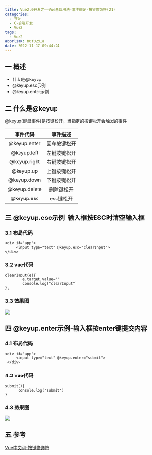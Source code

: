 ```yaml
---
title: Vue2.0开发之——Vue基础用法-事件绑定-按键修饰符(21)
categories:
  - 开发
  - C-前端开发
  - Vue2
tags:
  - Vue2
abbrlink: b6f02d1a
date: 2022-11-17 09:44:24
---
```

## 一 概述

* 什么是@keyup
* @keyup.esc示例
* @keyup.enter示例

<!--more-->

## 二 什么是@keyup

@keyup(键盘事件)是按键松开，当指定的按键松开会触发的事件

|   事件代码    |   事件描述   |
| :-----------: | :----------: |
| @keyup.enter  | 回车按键松开 |
|  @keyup.left  | 左键按键松开 |
| @keyup.right  | 右键按键松开 |
|   @keyup.up   | 上键按键松开 |
|  @keyup.down  | 下键按键松开 |
| @keyup.delete |  删除键松开  |
|  @keyup.esc   |  esc键松开   |

## 三 @keyup.esc示例-输入框按ESC时清空输入框

### 3.1 布局代码

```
<div id="app">
     <input type="text" @keyup.esc="clearInput">
</div>
```

### 3.2 vue代码

```
clearInput(e){
        e.target.value=''
        console.log("clearInput")
},
```

### 3.3 效果图

![][1]

## 四 @keyup.enter示例-输入框按enter键提交内容

### 4.1 布局代码

```
<div id="app">
     <input type="text" @keyup.enter="submit">
 </div>
```

### 4.2 vue代码

```
submit(){
      console.log('submit')
}
```

### 4.3 效果图
![][2]

## 五 参考

[Vue中文网-按键修饰符][00]



[00]:https://v2.cn.vuejs.org/v2/guide/events.html#%E6%8C%89%E9%94%AE%E4%BF%AE%E9%A5%B0%E7%AC%A6
[1]:https://raw.githubusercontent.com/PGzxc/CDN/master/blog-vue/vue02-21-event-keyup-esc.gif
[2]:https://raw.githubusercontent.com/PGzxc/CDN/master/blog-vue/vue02-21-event-keyup-enter.gif